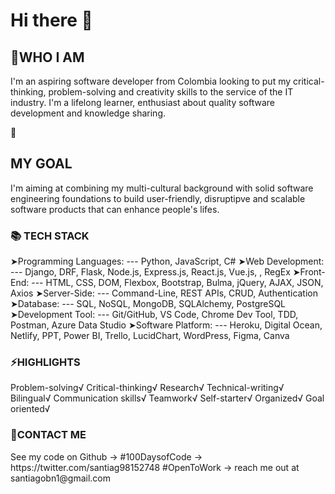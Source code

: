 <h1>Hi there 👋</h1>

<!--
**saperez17/saperez17** is a ✨ _special_ ✨ repository because its `README.md` (this file) appears on your GitHub profile.

Here are some ideas to get you started:

- 🔭 I’m currently working on ... Software Development
- 🌱 I’m currently learning ... Redux & Styled Components
- 👯 I’m looking to collaborate on ... Project
- 🤔 I’m looking for help with ... joining a team
- 💬 Ask me about ... Anything
- 📫 How to reach me: ... santiagobn1@gmail.com
- 😄 Pronouns: ... He/him/his
- ⚡ Fun fact: ... For some reason I like trying out dangerous things.
-->
<h2>👦WHO I AM</h2>
I'm an aspiring software developer from Colombia looking to put my critical-thinking, problem-solving and creativity skills to the service
of the IT industry. I'm a lifelong learner, enthusiast about quality software development and knowledge sharing.

🚀<h2>MY GOAL</h2>
I'm aiming at combining my multi-cultural background with solid software engineering foundations to build user-friendly, disruptipve and scalable software 
products that can enhance people's lifes.

<h3>📚 TECH STACK</h3>

➤Programming Languages:
--- Python, JavaScript, C#
➤Web Development:
--- Django, DRF, Flask, Node.js, Express.js, React.js, Vue.js, , RegEx
➤Front-End:
--- HTML, CSS, DOM, Flexbox, Bootstrap, Bulma, jQuery, AJAX, JSON, Axios
➤Server-Side:
--- Command-Line, REST APIs, CRUD, Authentication
➤Database:
--- SQL, NoSQL, MongoDB, SQLAlchemy, PostgreSQL
➤Development Tool:
--- Git/GitHub, VS Code, Chrome Dev Tool, TDD, Postman, Azure Data Studio
➤Software Platform:
--- Heroku, Digital Ocean, Netlify, PPT, Power BI, Trello, LucidChart, WordPress, Figma, Canva


<h3>⚡HIGHLIGHTS</h3>
Problem-solving√  Critical-thinking√  Research√  Technical-writing√  Bilingual√  Communication skills√ 
Teamwork√  Self-starter√  Organized√  Goal oriented√ 

<h3>📖CONTACT ME</h3>
See my code on Github ->
#100DaysofCode -> https://twitter.com/santiag98152748
#OpenToWork -> reach me out at santiagobn1@gmail.com
